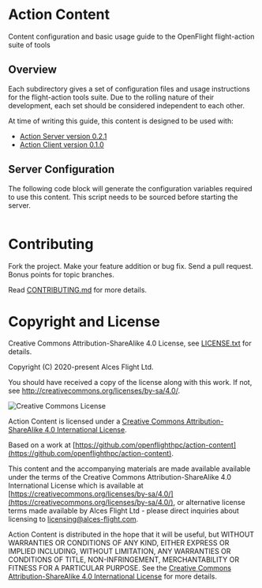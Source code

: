 # Action Content

Content configuration and basic usage guide to the OpenFlight flight-action suite of tools

## Overview

Each subdirectory gives a set of configuration files and usage instructions for the flight-action tools suite. Due to the rolling nature of their development, each set should be considered independent to each other.

At time of writing this guide, this content is designed to be used with:
* [Action Server version 0.2.1](https://github.com/openflighthpc/action-server/tree/0.2.1)
* [Action Client version 0.1.0](https://github.com/openflighthpc/action-client-ruby/tree/0.1.0)

## Server Configuration

The following code block will generate the configuration variables required to use this content. This script needs to be sourced before starting the server.

```
```

# Contributing

Fork the project. Make your feature addition or bug fix. Send a pull
request. Bonus points for topic branches.

Read [CONTRIBUTING.md](CONTRIBUTING.md) for more details.

# Copyright and License

Creative Commons Attribution-ShareAlike 4.0 License, see [LICENSE.txt](LICENSE.txt) for details.

Copyright (C) 2020-present Alces Flight Ltd.

You should have received a copy of the license along with this work.
If not, see <http://creativecommons.org/licenses/by-sa/4.0/>.

![Creative Commons License](https://i.creativecommons.org/l/by-sa/4.0/88x31.png)

Action Content is licensed under a [Creative Commons Attribution-ShareAlike 4.0 International License](http://creativecommons.org/licenses/by-sa/4.0/).

Based on a work at [https://github.com/openflighthpc/action-content](https://github.com/openflighthpc/action-content).

This content and the accompanying materials are made available available
under the terms of the Creative Commons Attribution-ShareAlike 4.0
International License which is available at [https://creativecommons.org/licenses/by-sa/4.0/](https://creativecommons.org/licenses/by-sa/4.0/),
or alternative license terms made available by Alces Flight Ltd -
please direct inquiries about licensing to
[licensing@alces-flight.com](mailto:licensing@alces-flight.com).

Action Content is distributed in the hope that it will be useful, but
WITHOUT WARRANTIES OR CONDITIONS OF ANY KIND, EITHER EXPRESS OR
IMPLIED INCLUDING, WITHOUT LIMITATION, ANY WARRANTIES OR CONDITIONS OF
TITLE, NON-INFRINGEMENT, MERCHANTABILITY OR FITNESS FOR A PARTICULAR
PURPOSE. See the [Creative Commons Attribution-ShareAlike 4.0
International License](https://creativecommons.org/licenses/by-sa/4.0/) for more
details.

